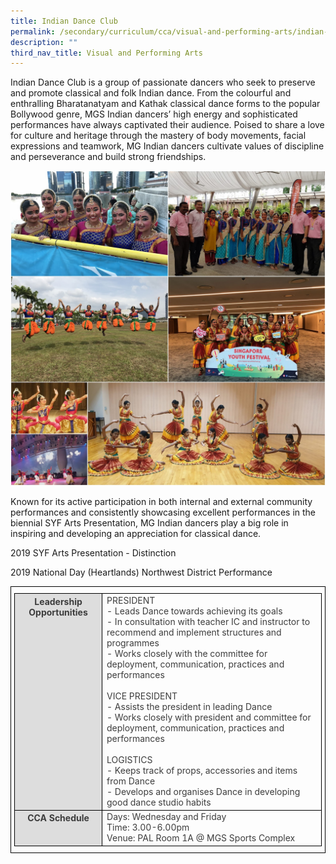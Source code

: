 ```yaml
---
title: Indian Dance Club
permalink: /secondary/curriculum/cca/visual-and-performing-arts/indian-dance-club/
description: ""
third_nav_title: Visual and Performing Arts
---
```

Indian Dance Club is a group of passionate dancers who seek to preserve and promote classical and folk Indian dance. From the colourful and enthralling Bharatanatyam and Kathak classical dance forms to the popular Bollywood genre, MGS Indian dancers’ high energy and sophisticated performances have always captivated their audience. Poised to share a love for culture and heritage through the mastery of body movements, facial expressions and teamwork, MG Indian dancers cultivate values of discipline and perseverance and build strong friendships.

![](/images/Sec_cca/indian-dance.jpg)

Known for its active participation in both internal and external community performances and consistently showcasing excellent performances in the biennial SYF Arts Presentation, MG Indian dancers play a big role in inspiring and developing an appreciation for classical dance.

2019 SYF Arts Presentation - Distinction

2019 National Day (Heartlands) Northwest District Performance


<style type="text/css">
.tg {
    border-color: black;
    border-style: solid;
    border-width: 1px;
    color: #3D3D3D;
    padding: 10px 5px;
}
.tg td {
    overflow: hidden;
    word-break: normal;
}
.tg th {
    background-color: #DDD;
    border-color: black;
    border-style: solid;
    border-width: 1px;
    color: #3D3D3D;
    font-weight: bold;
}
.tg .tr-norm {
    border-color: black;
    border-style: solid;
    border-width: 1px;
    vertical-align: top;
}
.tg .tr-header {
    border-color: black;
    border-style: solid;
    border-width: 1px;
    color: #3D3D3D;
    font-weight: bold;
    vertical-align: top
}
</style>

<table class="tg">
  <thead>
    <tr>
      <th class="tr-header">Leadership Opportunities</th>
      <td class="tr-norm">PRESIDENT<br>
        - Leads Dance towards achieving its goals<br>
        - In consultation with teacher IC and instructor to recommend and implement structures and programmes<br>
        - Works closely with the committee for deployment, communication, practices and performances<br>
        <br>
        VICE PRESIDENT<br>
        - Assists the president in leading Dance<br>
        - Works closely with president and committee for deployment, communication, practices and performances<br>
        <br>
        LOGISTICS<br>
        - Keeps track of props, accessories and items from Dance<br>
      - Develops and organises Dance in developing good dance studio habits</td>
    </tr>
  </thead>
  <tbody>
    <tr>
      <th class="tr-header">CCA Schedule</th>
      <td class="tr-norm">Days: Wednesday and Friday<br>
        Time: 3.00-6.00pm<br>
      Venue: PAL Room 1A @ MGS Sports Complex</td>
    </tr>
  </tbody>
</table>